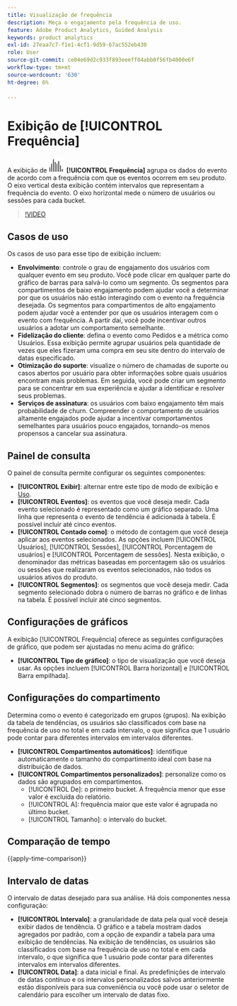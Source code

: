 ```yaml
---
title: Visualização de frequência
description: Meça o engajamento pela frequência de uso.
feature: Adobe Product Analytics, Guided Analysis
keywords: product analytics
exl-id: 27eaa7c7-f1e1-4cf1-9d59-67ac552eb430
role: User
source-git-commit: ce04e69d2c933f893eeeff04abb0f56fb4000e6f
workflow-type: tm+mt
source-wordcount: '630'
ht-degree: 6%

---
```


# Exibição de [!UICONTROL Frequência]

A exibição de ![Frequência](/help/assets/icons/Histogram.svg) **[!UICONTROL Frequência]** agrupa os dados do evento de acordo com a frequência com que os eventos ocorrem em seu produto. O eixo vertical desta exibição contém intervalos que representam a frequência do evento. O eixo horizontal mede o número de usuários ou sessões para cada bucket.

>[!VIDEO](https://video.tv.adobe.com/v/3428089/?learn=on)

## Casos de uso

Os casos de uso para esse tipo de exibição incluem:

* **Envolvimento**: controle o grau de engajamento dos usuários com qualquer evento em seu produto. Você pode clicar em qualquer parte do gráfico de barras para salvá-lo como um segmento. Os segmentos para compartimentos de baixo engajamento podem ajudar você a determinar por que os usuários não estão interagindo com o evento na frequência desejada. Os segmentos para compartimentos de alto engajamento podem ajudar você a entender por que os usuários interagem com o evento com frequência. A partir daí, você pode incentivar outros usuários a adotar um comportamento semelhante.
* **Fidelização do cliente**: defina o evento como Pedidos e a métrica como Usuários. Essa exibição permite agrupar usuários pela quantidade de vezes que eles fizeram uma compra em seu site dentro do intervalo de datas especificado.
* **Otimização do suporte**: visualize o número de chamadas de suporte ou casos abertos por usuário para obter informações sobre quais usuários encontram mais problemas. Em seguida, você pode criar um segmento para se concentrar em sua experiência e ajudar a identificar e resolver seus problemas.
* **Serviços de assinatura**: os usuários com baixo engajamento têm mais probabilidade de churn. Compreender o comportamento de usuários altamente engajados pode ajudar a incentivar comportamentos semelhantes para usuários pouco engajados, tornando-os menos propensos a cancelar sua assinatura.

## Painel de consulta

O painel de consulta permite configurar os seguintes componentes:

* **[!UICONTROL Exibir]**: alternar entre este tipo de modo de exibição e [Uso](trends.md).
* **[!UICONTROL Eventos]**: os eventos que você deseja medir. Cada evento selecionado é representado como um gráfico separado. Uma linha que representa o evento de tendência é adicionada à tabela. É possível incluir até cinco eventos.
* **[!UICONTROL Contado como]**: o método de contagem que você deseja aplicar aos eventos selecionados. As opções incluem [!UICONTROL Usuários], [!UICONTROL Sessões], [!UICONTROL Porcentagem de usuários] e [!UICONTROL Porcentagem de sessões]. Nesta exibição, o denominador das métricas baseadas em porcentagem são os usuários ou sessões que realizaram os eventos selecionados, não todos os usuários ativos do produto.
* **[!UICONTROL Segmentos]**: os segmentos que você deseja medir. Cada segmento selecionado dobra o número de barras no gráfico e de linhas na tabela. É possível incluir até cinco segmentos.

## Configurações de gráficos

A exibição [!UICONTROL Frequência] oferece as seguintes configurações de gráfico, que podem ser ajustadas no menu acima do gráfico:

* **[!UICONTROL Tipo de gráfico]**: o tipo de visualização que você deseja usar. As opções incluem [!UICONTROL Barra horizontal] e [!UICONTROL Barra empilhada].

## Configurações do compartimento

Determina como o evento é categorizado em grupos (grupos). Na exibição da tabela de tendências, os usuários são classificados com base na frequência de uso no total e em cada intervalo, o que significa que 1 usuário pode contar para diferentes intervalos em intervalos diferentes.

* **[!UICONTROL Compartimentos automáticos]**: identifique automaticamente o tamanho do compartimento ideal com base na distribuição de dados.
* **[!UICONTROL Compartimentos personalizados]**: personalize como os dados são agrupados em compartimentos.
   * [!UICONTROL De]: o primeiro bucket. A frequência menor que esse valor é excluída do relatório.
   * [!UICONTROL A]: frequência maior que este valor é agrupada no último bucket.
   * [!UICONTROL Tamanho]: o intervalo do bucket.

## Comparação de tempo

{{apply-time-comparison}}

## Intervalo de datas

O intervalo de datas desejado para sua análise. Há dois componentes nessa configuração:

* **[!UICONTROL Intervalo]**: a granularidade de data pela qual você deseja exibir dados de tendência. O gráfico e a tabela mostram dados agregados por padrão, com a opção de expandir a tabela para uma exibição de tendências. Na exibição de tendências, os usuários são classificados com base na frequência de uso no total e em cada intervalo, o que significa que 1 usuário pode contar para diferentes intervalos em intervalos diferentes.
* **[!UICONTROL Data]**: a data inicial e final. As predefinições de intervalo de datas contínuo e os intervalos personalizados salvos anteriormente estão disponíveis para sua conveniência ou você pode usar o seletor de calendário para escolher um intervalo de datas fixo.
